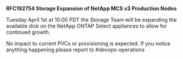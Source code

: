 **RFC192754 Storage Expansion of NetApp MCS v3 Production Nodes**

Tuesday April 1st at 10:00 PDT the Storage Team will be expanding the available disk on the NetApp ONTAP Select appliances to allow for continued growth.

No impact to current PVCs or provisioning is expected. If you notice anything happening please report to #devops-operations
